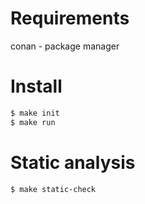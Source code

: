 # Requirements

conan - package manager

# Install

```sh
$ make init
$ make run
```

# Static analysis

```sh
$ make static-check
```
